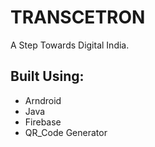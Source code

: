 # TRANSCETRON

A Step Towards Digital India.

## Built Using:

* Arndroid
* Java
* Firebase
* QR_Code Generator
